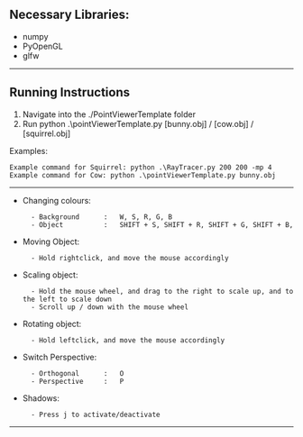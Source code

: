 
## Necessary Libraries:
- numpy
- PyOpenGL
- glfw

--- 

## Running Instructions

1. Navigate into the ./PointViewerTemplate folder
2. Run python .\pointViewerTemplate.py [bunny.obj] / [cow.obj] / [squirrel.obj]

Examples:
    
    Example command for Squirrel: python .\RayTracer.py 200 200 -mp 4
    Example command for Cow: python .\pointViewerTemplate.py bunny.obj

---

- Changing colours:
        
        - Background      :   W, S, R, G, B
        - Object          :   SHIFT + S, SHIFT + R, SHIFT + G, SHIFT + B,  

- Moving Object:   

        - Hold rightclick, and move the mouse accordingly

- Scaling object:   

        - Hold the mouse wheel, and drag to the right to scale up, and to the left to scale down
        - Scroll up / down with the mouse wheel

- Rotating object:   
        
        - Hold leftclick, and move the mouse accordingly

- Switch Perspective: 
        
        - Orthogonal      :   O
        - Perspective     :   P

- Shadows:   

        - Press j to activate/deactivate

---
